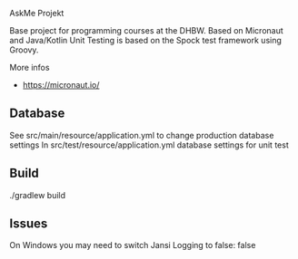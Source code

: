 AskMe Projekt

Base project for programming courses at the DHBW. 
Based on Micronaut and Java/Kotlin
Unit Testing is based on the Spock test framework using Groovy.

More infos

* https://micronaut.io/

## Database
See src/main/resource/application.yml to change production database settings
In src/test/resource/application.yml database settings for unit test


## Build

./gradlew build

## Issues

On Windows you may need to switch Jansi Logging to false:
false

